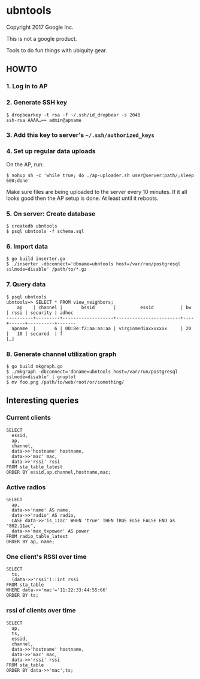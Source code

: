 # ubntools

Copyright 2017 Google Inc.

This is not a google product.

Tools to do fun things with ubiquity gear.

## HOWTO

### 1. Log in to AP

### 2. Generate SSH key

```
$ dropbearkey -t rsa -f ~/.ssh/id_dropbear -s 2048
ssh-rsa AAAA…== admin@apname
```

### 3. Add this key to server's `~/.ssh/authorized_keys`

### 4. Set up regular data uploads

On the AP, run:
```
$ nohup sh -c 'while true; do ./ap-uploader.sh user@server:path/;sleep 600;done'
```

Make sure files are being uploaded to the server every 10 minutes. If it all
looks good then the AP setup is done. At least until it reboots.

### 5. On server: Create database

```
$ createdb ubntools
$ psql ubntools -f schema.sql
```

### 6. Import data

```
$ go build inserter.go
$ ./inserter -dbconnect='dbname=ubntools host=/var/run/postgresql sslmode=disable' /path/to/*.gz
```

### 7. Query data

```
$ psql ubntools
ubntools=> SELECT * FROM view_neighbors;
    ap    | channel |       bssid       |         essid          | bw | rssi | security | adhoc
----------+---------+-------------------+------------------------+----+------+----------+-------
  apname  |       6 | 00:8e:f2:aa:aa:aa | virginmediaxxxxxxx     | 20 |   10 | secured  | f
[…]
```

### 8. Generate channel utilization graph

```
$ go build mkgraph.go
$ ./mkgraph -dbconnect='dbname=ubntools host=/var/run/postgresql sslmode=disable' | gnuplot
$ mv foo.png /path/to/web/root/or/something/
```

## Interesting queries

### Current clients
```
SELECT
  essid,
  ap,
  channel,
  data->>'hostname' hostname,
  data->>'mac' mac,
  data->>'rssi' rssi
FROM sta_table_latest
ORDER BY essid,ap,channel,hostname,mac;
```

### Active radios
```
SELECT
  ap,
  data->>'name' AS name,
  data->>'radio' AS radio,
  CASE data->>'is_11ac' WHEN 'true' THEN TRUE ELSE FALSE END as "802.11ac",
  data->>'max_txpower' AS power
FROM radio_table_latest
ORDER BY ap, name;
```

### One client's RSSI over time
```
SELECT
  ts,
  (data->>'rssi')::int rssi
FROM sta_table
WHERE data->>'mac'='11:22:33:44:55:66'
ORDER BY ts;
```

### rssi of clients over time
```
SELECT
  ap,
  ts,
  essid,
  channel,
  data->>'hostname' hostname,
  data->>'mac' mac,
  data->>'rssi' rssi
FROM sta_table
ORDER BY data->>'mac',ts;
```
